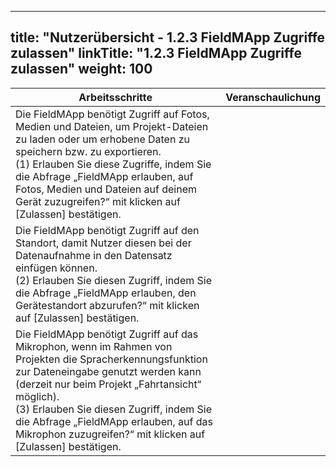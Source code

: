 
---
title: "Nutzerübersicht - 1.2.3 FieldMApp Zugriffe zulassen"
linkTitle: "1.2.3 FieldMApp Zugriffe zulassen"
weight: 100
---

| Arbeitsschritte | Veranschaulichung |
| ------ | :-----: |
| Die FieldMApp benötigt Zugriff auf Fotos, Medien und Dateien, um Projekt-Dateien zu laden oder um erhobene Daten zu speichern bzw. zu exportieren. <br> (1) Erlauben Sie diese Zugriffe, indem Sie die Abfrage „FieldMApp erlauben, auf Fotos, Medien und Dateien auf deinem Gerät zuzugreifen?“ mit klicken auf [Zulassen] bestätigen.  |  |
| Die FieldMApp benötigt Zugriff auf den Standort, damit Nutzer diesen bei der Datenaufnahme in den Datensatz einfügen können. <br> (2) Erlauben Sie diesen Zugriff, indem Sie die Abfrage „FieldMApp erlauben, den Gerätestandort abzurufen?“ mit klicken auf [Zulassen] bestätigen.  |  |
| Die FieldMApp benötigt Zugriff auf das Mikrophon, wenn im Rahmen von Projekten die Spracherkennungsfunktion zur Dateneingabe genutzt werden kann (derzeit nur beim Projekt „Fahrtansicht“ möglich). <br> (3) Erlauben Sie diesen Zugriff, indem Sie die Abfrage „FieldMApp erlauben, auf das Mikrophon zuzugreifen?“ mit klicken auf [Zulassen] bestätigen. ​|  |

